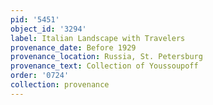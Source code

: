 ```yaml
---
pid: '5451'
object_id: '3294'
label: Italian Landscape with Travelers
provenance_date: Before 1929
provenance_location: Russia, St. Petersburg
provenance_text: Collection of Youssoupoff
order: '0724'
collection: provenance
---
```


